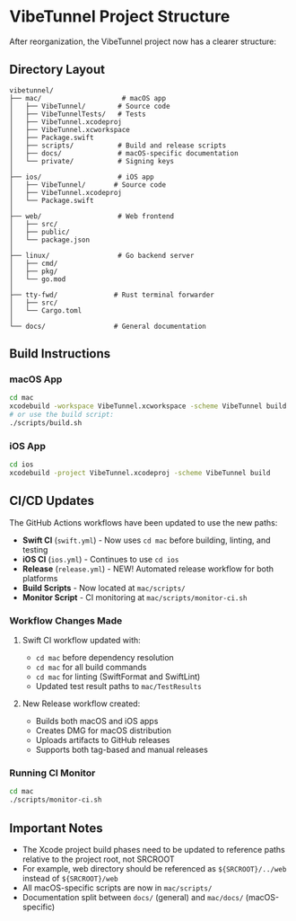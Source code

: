 # VibeTunnel Project Structure

After reorganization, the VibeTunnel project now has a clearer structure:

## Directory Layout

```
vibetunnel/
├── mac/                    # macOS app
│   ├── VibeTunnel/        # Source code
│   ├── VibeTunnelTests/   # Tests
│   ├── VibeTunnel.xcodeproj
│   ├── VibeTunnel.xcworkspace
│   ├── Package.swift
│   ├── scripts/           # Build and release scripts
│   ├── docs/              # macOS-specific documentation
│   └── private/           # Signing keys
│
├── ios/                   # iOS app
│   ├── VibeTunnel/       # Source code
│   ├── VibeTunnel.xcodeproj
│   └── Package.swift
│
├── web/                   # Web frontend
│   ├── src/
│   ├── public/
│   └── package.json
│
├── linux/                 # Go backend server
│   ├── cmd/
│   ├── pkg/
│   └── go.mod
│
├── tty-fwd/              # Rust terminal forwarder
│   ├── src/
│   └── Cargo.toml
│
└── docs/                 # General documentation
```

## Build Instructions

### macOS App
```bash
cd mac
xcodebuild -workspace VibeTunnel.xcworkspace -scheme VibeTunnel build
# or use the build script:
./scripts/build.sh
```

### iOS App
```bash
cd ios
xcodebuild -project VibeTunnel.xcodeproj -scheme VibeTunnel build
```

## CI/CD Updates

The GitHub Actions workflows have been updated to use the new paths:
- **Swift CI** (`swift.yml`) - Now uses `cd mac` before building, linting, and testing
- **iOS CI** (`ios.yml`) - Continues to use `cd ios`
- **Release** (`release.yml`) - NEW! Automated release workflow for both platforms
- **Build Scripts** - Now located at `mac/scripts/`
- **Monitor Script** - CI monitoring at `mac/scripts/monitor-ci.sh`

### Workflow Changes Made
1. Swift CI workflow updated with:
   - `cd mac` before dependency resolution
   - `cd mac` for all build commands
   - `cd mac` for linting (SwiftFormat and SwiftLint)
   - Updated test result paths to `mac/TestResults`

2. New Release workflow created:
   - Builds both macOS and iOS apps
   - Creates DMG for macOS distribution
   - Uploads artifacts to GitHub releases
   - Supports both tag-based and manual releases

### Running CI Monitor
```bash
cd mac
./scripts/monitor-ci.sh
```

## Important Notes

- The Xcode project build phases need to be updated to reference paths relative to the project root, not SRCROOT
- For example, web directory should be referenced as `${SRCROOT}/../web` instead of `${SRCROOT}/web`
- All macOS-specific scripts are now in `mac/scripts/`
- Documentation split between `docs/` (general) and `mac/docs/` (macOS-specific)